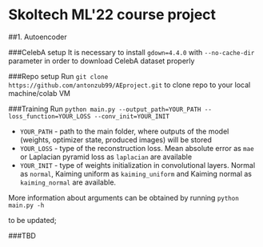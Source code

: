 # Skoltech ML'22 course project
 
 ##1. Autoencoder
 
 ###CelebA setup
 It is necessary to install `gdown=4.4.0` with `--no-cache-dir` parameter
 in order to download CelebA dataset properly
 
 ###Repo setup
 Run `git clone https://github.com/antonzub99/AEproject.git` 
 to clone repo to your local machine/colab VM
 
 ###Training
 Run `python main.py --output_path=YOUR_PATH --loss_function=YOUR_LOSS --conv_init=YOUR_INIT`

* `YOUR_PATH` - path to the main folder, where outputs of the model (weights, optimizer state, produced images) will be stored
* `YOUR_LOSS` - type of the reconstruction loss. Mean absolute error as `mae`
or Laplacian pyramid loss as `laplacian` are available
* `YOUR_INIT` - type of weights initialization in convolutional layers. Normal as `normal`,
Kaiming uniform as `kaiming_uniform` and Kaiming normal as `kaiming_normal` are available.

More information about arguments can be obtained by running `python main.py -h`

 to be updated;
 
 ###TBD
